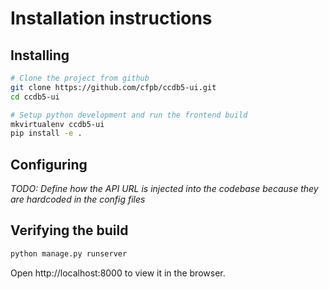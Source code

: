 # Installation instructions

## Installing

```bash
# Clone the project from github
git clone https://github.com/cfpb/ccdb5-ui.git
cd ccdb5-ui

# Setup python development and run the frontend build
mkvirtualenv ccdb5-ui
pip install -e .
```

## Configuring
_TODO: Define how the API URL is injected into the codebase because they are hardcoded in the config files_

## Verifying the build

```bash
python manage.py runserver
```

Open http://localhost:8000 to view it in the browser.
